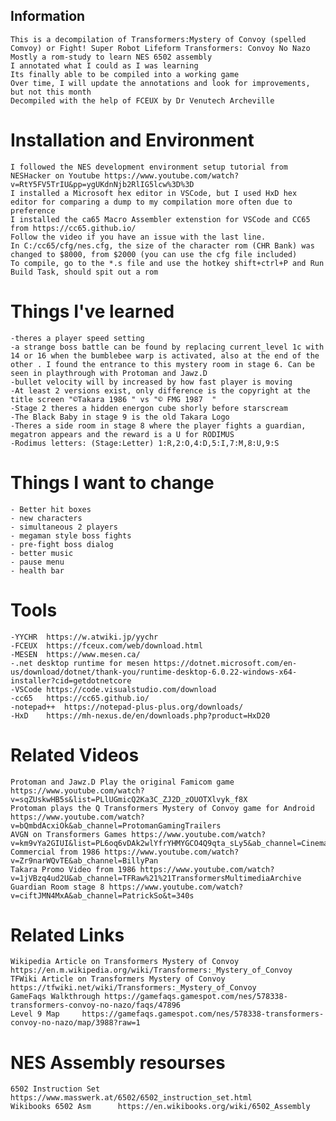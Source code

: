 ##  Information
    This is a decompilation of Transformers:Mystery of Convoy (spelled Comvoy) or Fight! Super Robot Lifeform Transformers: Convoy No Nazo
    Mostly a rom-study to learn NES 6502 assembly
    I annotated what I could as I was learning
    Its finally able to be compiled into a working game
    Over time, I will update the annotations and look for improvements, but not this month
    Decompiled with the help of FCEUX by Dr Venutech Archeville

#   Installation and Environment
    I followed the NES development environment setup tutorial from NESHacker on Youtube https://www.youtube.com/watch?v=RtY5FV5TrIU&pp=ygUKdnNjb2RlIG5lcw%3D%3D
    I installed a Microsoft hex editor in VSCode, but I used HxD hex editor for comparing a dump to my compilation more often due to preference
    I installed the ca65 Macro Assembler extenstion for VSCode and CC65 from https://cc65.github.io/
    Follow the video if you have an issue with the last line.
    In C:/cc65/cfg/nes.cfg, the size of the character rom (CHR Bank) was changed to $8000, from $2000 (you can use the cfg file included)
    To compile, go to the *.s file and use the hotkey shift+ctrl+P and Run Build Task, should spit out a rom

#   Things I've learned
    -theres a player speed setting
    -a strange boss battle can be found by replacing current_level 1c with 14 or 16 when the bumblebee warp is activated, also at the end of the other . I found the entrance to this mystery room in stage 6. Can be seen in playthrough with Protoman and Jawz.D
    -bullet velocity will by increased by how fast player is moving 
    -At least 2 versions exist, only difference is the copyright at the title screen "©Takara 1986 " vs "© FMG 1987  "
    -Stage 2 theres a hidden energon cube shorly before starscream
    -The Black Baby in stage 9 is the old Takara Logo
    -Theres a side room in stage 8 where the player fights a guardian, megatron appears and the reward is a U for RODIMUS
    -Rodimus letters: (Stage:Letter) 1:R,2:O,4:D,5:I,7:M,8:U,9:S
    

#   Things I want to change

    - Better hit boxes
    - new characters
    - simultaneous 2 players
    - megaman style boss fights
    - pre-fight boss dialog
    - better music
    - pause menu
    - health bar

#   Tools
    -YYCHR  https://w.atwiki.jp/yychr
    -FCEUX  https://fceux.com/web/download.html
    -MESEN  https://www.mesen.ca/
    -.net desktop runtime for mesen https://dotnet.microsoft.com/en-us/download/dotnet/thank-you/runtime-desktop-6.0.22-windows-x64-installer?cid=getdotnetcore
    -VSCode https://code.visualstudio.com/download
    -cc65   https://cc65.github.io/
    -notepad++  https://notepad-plus-plus.org/downloads/
    -HxD    https://mh-nexus.de/en/downloads.php?product=HxD20

#   Related Videos
    Protoman and Jawz.D Play the original Famicom game https://www.youtube.com/watch?v=sqZUskwHB5s&list=PLlUGmicQ2Ka3C_ZJ2D_zOUOTXlvyk_f8X
    Protoman plays the Q Transformers Mystery of Convoy game for Android https://www.youtube.com/watch?v=bQmbdAcxiOk&ab_channel=ProtomanGamingTrailers
    AVGN on Transformers Games https://www.youtube.com/watch?v=km9vYa2GIUI&list=PL6oq6vDAk2wlYfrYHMYGCO4Q9qta_sLy5&ab_channel=Cinemassacre
    Commercial from 1986 https://www.youtube.com/watch?v=Zr9narWQvTE&ab_channel=BillyPan
    Takara Promo Video from 1986 https://www.youtube.com/watch?v=1jVBzq4ud2U&ab_channel=TFRaw%21%21TransformersMultimediaArchive
    Guardian Room stage 8 https://www.youtube.com/watch?v=ciftJMN4MxA&ab_channel=PatrickSo&t=340s
    

#   Related Links
    Wikipedia Article on Transformers Mystery of Convoy https://en.m.wikipedia.org/wiki/Transformers:_Mystery_of_Convoy
    TFWiki Article on Transformers Mystery of Convoy https://tfwiki.net/wiki/Transformers:_Mystery_of_Convoy
    GameFaqs Walkthrough https://gamefaqs.gamespot.com/nes/578338-transformers-convoy-no-nazo/faqs/47896
    Level 9 Map     https://gamefaqs.gamespot.com/nes/578338-transformers-convoy-no-nazo/map/3988?raw=1

#   NES Assembly resourses
    6502 Instruction Set    https://www.masswerk.at/6502/6502_instruction_set.html
    Wikibooks 6502 Asm      https://en.wikibooks.org/wiki/6502_Assembly
